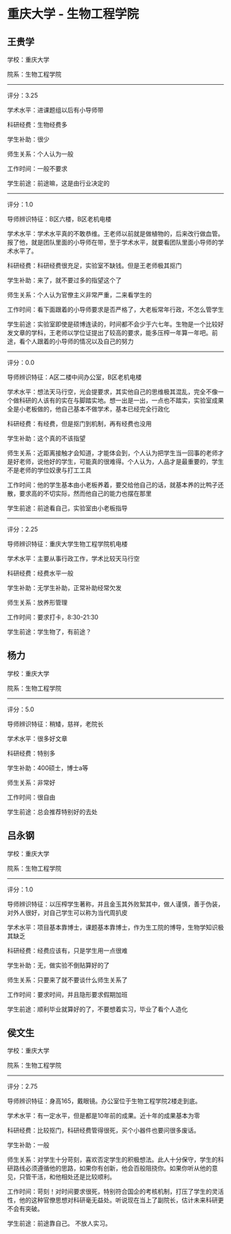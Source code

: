 # 重庆大学 - 生物工程学院

## 王贵学

学校：重庆大学

院系：生物工程学院

* * *

评分：3.25

学术水平：进课题组以后有小导师带

科研经费：生物经费多

学生补助：很少

师生关系：个人认为一般

工作时间：一般不要求

学生前途：前途嘛，这是由行业决定的

* * *

评分：1.0

导师辨识特征：B区六楼，B区老机电楼

学术水平：学术水平真的不敢恭维。王老师以前就是做植物的，后来改行做血管。报了他，就是团队里面的小导师在带，至于学术水平，就要看团队里面小导师的学术水平了。

科研经费：科研经费很充足，实验室不缺钱。但是王老师极其抠门

学生补助：来了，就不要过多的指望这个了

师生关系：个人认为官僚主义非常严重，二来看学生的

工作时间：看下面跟着的小导师要求是否严格了，大老板常年行政，不怎么管学生

学生前途：实验室即使是硕博连读的，时间都不会少于六七年。生物是一个比较好发文章的学科，王老师以学位证提出了较高的要求，能多压榨一年算一年吧。前途，看个人跟着的小导师的情况以及自己的努力

* * *

评分：0.0

导师辨识特征：A区二楼中间办公室，B区老机电楼

学术水平：想法天马行空，光会提要求，其实他自己的思维极其混乱，完全不像一个做科研的人该有的实在与脚踏实地。想一出是一出，一点也不踏实，实验室成果全是小老板做的，他自己基本不做学术，基本已经完全行政化

科研经费：有经费，但是抠门到机制，再有经费也没用

学生补助：这个真的不该指望

师生关系：近距离接触才会知道，才能体会到，个人认为把学生当一回事的老师才是好老师，说他好的学生，可能真的很难得。个人认为，人品才是最重要的，学生不是老师的学位奴隶与打工工具

工作时间：他的学生基本由小老板养着，要交给他自己的话，就基本养的比鸭子还散，要求高的不切实际，然而他自己的能力也摆在那里

学生前途：前途看自己，实验室由小老板指导

* * *

评分：2.25

导师辨识特征：重庆大学生物工程学院机电楼

学术水平：主要从事行政工作，学术比较天马行空

科研经费：经费水平一般

学生补助：无学生补助，正常补助经常欠发

师生关系：放养形管理

工作时间：要求打卡，8:30-21:30

学生前途：学生物了，有前途？

## 杨力

学校：重庆大学

院系：生物工程学院

* * *

评分：5.0

导师辨识特征：稍矮，慈祥，老院长

学术水平：很多好文章

科研经费：特别多

学生补助：400硕士，博士a等

师生关系：非常好

工作时间：很自由

学生前途：总会推荐特别好的去处

## 吕永钢

学校：重庆大学

院系：生物工程学院

* * *

评分：1.0

导师辨识特征：以压榨学生著称，并且金玉其外败絮其中，做人谨慎，善于伪装，对外人很好，对自己学生可以称为当代周扒皮

学术水平：项目基本靠博士，课题基本靠博士，作为生工院的博导，生物学知识极其缺乏

科研经费：经费应该有，只是学生用一点很难

学生补助：无，做实验不倒贴算好的了

师生关系：只要来了就不要谈什么师生关系了

工作时间：要求时间，并且隐形要求假期加班

学生前途：顺利毕业就算好的了，不要想着实习，毕业了看个人造化

## 侯文生

学校：重庆大学

院系：生物工程学院

* * *

评分：2.75

导师辨识特征：身高165，戴眼镜。办公室位于生物工程学院2楼走到底。

学术水平：有一定水平，但是都是10年前的成果。近十年的成果基本为零

科研经费：比较抠门，科研经费管得很死，买个小器件也要问很多废话。

学生补助：一般

师生关系：对学生十分苛刻，喜欢否定学生的积极想法。此人十分保守，学生的科研路线必须遵循他的思路，如果你有创新，他会百般阻挠你。如果你听从他的意见，只管干活，和他相处还是比较顺利。

工作时间：苛刻！对时间要求很死，特别符合国企的考核机制，打压了学生的灵活性，他的这种官僚思想对科研毫无益处。听说现在当上了副院长，估计未来科研更不会有突破。

学生前途：前途靠自己。
不放人实习。